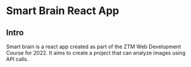 # Smart Brain React App

## Intro

Smart brain is a react app created as part of the ZTM Web Development Course for 2022.
It aims to create a project that can analyze images using API calls.